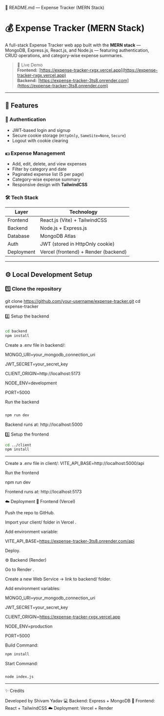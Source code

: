 📘 README.md — Expense Tracker (MERN Stack)
# 💰 Expense Tracker (MERN Stack)

A full-stack Expense Tracker web app built with the **MERN stack** —  
MongoDB, Express.js, React.js, and Node.js — featuring authentication, CRUD operations, and category-wise expense summaries.

> 🚀 Live Demo  
> **Frontend:** [https://expense-tracker-rxgx.vercel.app](https://expense-tracker-rxgx.vercel.app)  
> **Backend:** [https://expense-tracker-3ts8.onrender.com](https://expense-tracker-3ts8.onrender.com)

---

## 🧩 Features

### 🔐 Authentication
- JWT-based login and signup  
- Secure cookie storage (`HttpOnly`, `SameSite=None`, `Secure`)  
- Logout with cookie clearing

### 💵 Expense Management
- Add, edit, delete, and view expenses  
- Filter by category and date  
- Paginated expense list (5 per page)  
- Category-wise expense summary  
- Responsive design with **TailwindCSS**

### 🛠️ Tech Stack
| Layer | Technology |
|-------|-------------|
| Frontend | React.js (Vite) + TailwindCSS |
| Backend | Node.js + Express.js |
| Database | MongoDB Atlas |
| Auth | JWT (stored in HttpOnly cookie) |
| Deployment | Vercel (frontend) + Render (backend) |

---

## ⚙️ Local Development Setup

### 1️⃣ Clone the repository

git clone https://github.com/your-username/expense-tracker.git
cd expense-tracker

2️⃣ Setup the backend

```bash

cd backend
npm install

```

Create a .env file in backend/:

MONGO_URI=your_mongodb_connection_uri

JWT_SECRET=your_secret_key

CLIENT_ORIGIN=http://localhost:5173

NODE_ENV=development

PORT=5000

Run the backend

```bash

npm run dev

```


Backend runs at: http://localhost:5000

3️⃣ Setup the frontend
```bash
cd ../client
npm install
```

---------------------------------------------------------------------------------

Create a .env file in client/:
VITE_API_BASE=http://localhost:5000/api

Run the frontend

npm run dev


Frontend runs at: http://localhost:5173

☁️ Deployment
🚀 Frontend (Vercel)

Push the repo to GitHub.

Import your client/ folder in Vercel
.

Add environment variable:

VITE_API_BASE=https://expense-tracker-3ts8.onrender.com/api


Deploy.

⚙️ Backend (Render)

Go to Render
.

Create a new Web Service → link to backend/ folder.

Add environment variables:

MONGO_URI=your_mongodb_connection_uri

JWT_SECRET=your_secret_key

CLIENT_ORIGIN=https://expense-tracker-rxgx.vercel.app

NODE_ENV=production

PORT=5000



Build Command:
```bash
npm install
```


Start Command:

```bash

node index.js 

```

----------------------------------------------------------

✨ Credits

Developed by Shivam Yadav
💻 Backend: Express + MongoDB
🎨 Frontend: React + TailwindCSS
☁️ Deployment: Vercel + Render
